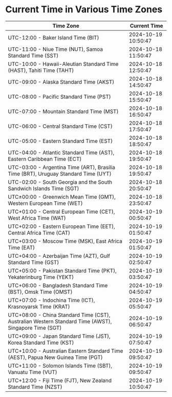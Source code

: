 # Current Time in Various Time Zones

| Time Zone | Current Time |
|-----------|--------------|
| UTC-12:00 - Baker Island Time (BIT) | 2024-10-19 10:50:47 |
| UTC-11:00 - Niue Time (NUT), Samoa Standard Time (SST) | 2024-10-18 11:50:47 |
| UTC-10:00 - Hawaii-Aleutian Standard Time (HAST), Tahiti Time (TAHT) | 2024-10-18 12:50:47 |
| UTC-09:00 - Alaska Standard Time (AKST) | 2024-10-18 14:50:47 |
| UTC-08:00 - Pacific Standard Time (PST) | 2024-10-18 15:50:47 |
| UTC-07:00 - Mountain Standard Time (MST) | 2024-10-18 16:50:47 |
| UTC-06:00 - Central Standard Time (CST) | 2024-10-18 17:50:47 |
| UTC-05:00 - Eastern Standard Time (EST) | 2024-10-18 18:50:47 |
| UTC-04:00 - Atlantic Standard Time (AST), Eastern Caribbean Time (ECT) | 2024-10-18 19:50:47 |
| UTC-03:00 - Argentina Time (ART), Brasília Time (BRT), Uruguay Standard Time (UYT) | 2024-10-18 19:50:47 |
| UTC-02:00 - South Georgia and the South Sandwich Islands Time (SGT) | 2024-10-18 20:50:47 |
| UTC±00:00 - Greenwich Mean Time (GMT), Western European Time (WET) | 2024-10-18 23:50:47 |
| UTC+01:00 - Central European Time (CET), West Africa Time (WAT) | 2024-10-19 00:50:47 |
| UTC+02:00 - Eastern European Time (EET), Central Africa Time (CAT) | 2024-10-19 01:50:47 |
| UTC+03:00 - Moscow Time (MSK), East Africa Time (EAT) | 2024-10-19 01:50:47 |
| UTC+04:00 - Azerbaijan Time (AZT), Gulf Standard Time (GST) | 2024-10-19 02:50:47 |
| UTC+05:00 - Pakistan Standard Time (PKT), Yekaterinburg Time (YEKT) | 2024-10-19 03:50:47 |
| UTC+06:00 - Bangladesh Standard Time (BST), Omsk Time (OMST) | 2024-10-19 04:50:47 |
| UTC+07:00 - Indochina Time (ICT), Krasnoyarsk Time (KRAT) | 2024-10-19 05:50:47 |
| UTC+08:00 - China Standard Time (CST), Australian Western Standard Time (AWST), Singapore Time (SGT) | 2024-10-19 06:50:47 |
| UTC+09:00 - Japan Standard Time (JST), Korea Standard Time (KST) | 2024-10-19 07:50:47 |
| UTC+10:00 - Australian Eastern Standard Time (AEST), Papua New Guinea Time (PGT) | 2024-10-19 09:50:47 |
| UTC+11:00 - Solomon Islands Time (SBT), Vanuatu Time (VUT) | 2024-10-19 09:50:47 |
| UTC+12:00 - Fiji Time (FJT), New Zealand Standard Time (NZST) | 2024-10-19 10:50:47 |
